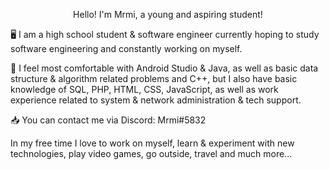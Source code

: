 <p align="center"> Hello! I'm Mrmi, a young and aspiring student! </p>
🖥️ I am a high school student & software engineer currently hoping to study software engineering and constantly working on myself.

📖 I feel most comfortable with Android Studio & Java, as well as basic data structure & algorithm related problems and C++, but I also have basic knowledge of SQL, PHP, HTML,  CSS, JavaScript, as well as work experience related to system & network administration & tech support.

📥 You can contact me via Discord: Mrmi#5832

In my free time I love to work on myself, learn & experiment with new technologies, play video games, go outside, travel and much more...

